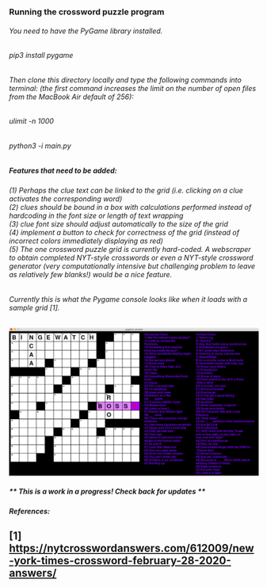 ### Running the crossword puzzle program
###### You need to have the PyGame library installed.
###### pip3 install pygame

###### Then clone this directory locally and type the following commands into terminal: (the first command increases the limit on the number of open files from the MacBook Air default of 256):
###### ulimit -n 1000
###### python3 -i main.py

##### Features that need to be added: 
###### (1) Perhaps the clue text can be linked to the grid (i.e. clicking on a clue activates the corresponding word) </br> (2) clues should be bound in a box with calculations performed instead of hardcoding in the font size or length of text wrapping </br> (3) clue font size should adjust automatically to the size of the grid </br> (4) implement a button to check for correctness of the grid (instead of incorrect colors immediately displaying as red) </br> (5) The one crossword puzzle grid is currently hard-coded. A webscraper to obtain completed NYT-style crosswords or even a NYT-style crossword generator (very computationally intensive but challenging problem to leave as relatively few blanks!) would be a nice feature. 

###### Currently this is what the Pygame console looks like when it loads with a sample grid [1].
![crossword example image](https://github.com/merillium/crossword_puzzle/blob/master/images/sample_crossword.png)

##### ** This is a work in a progress! Check back for updates **

##### References:
## [1] https://nytcrosswordanswers.com/612009/new-york-times-crossword-february-28-2020-answers/
